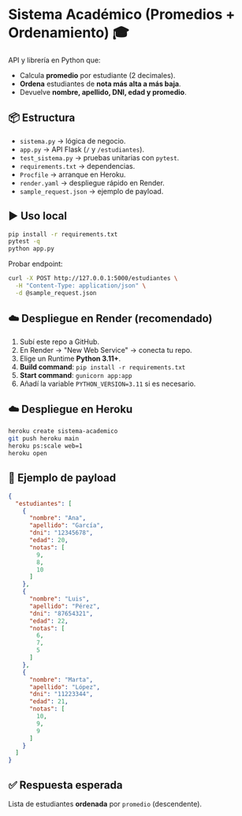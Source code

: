 # Sistema Académico (Promedios + Ordenamiento) 🎓

API y librería en Python que:
- Calcula **promedio** por estudiante (2 decimales).
- **Ordena** estudiantes de **nota más alta a más baja**.
- Devuelve **nombre, apellido, DNI, edad y promedio**.

## 📦 Estructura
- `sistema.py` → lógica de negocio.
- `app.py` → API Flask (`/` y `/estudiantes`).
- `test_sistema.py` → pruebas unitarias con `pytest`.
- `requirements.txt` → dependencias.
- `Procfile` → arranque en Heroku.
- `render.yaml` → despliegue rápido en Render.
- `sample_request.json` → ejemplo de payload.

## ▶️ Uso local
```bash
pip install -r requirements.txt
pytest -q
python app.py
```
Probar endpoint:
```bash
curl -X POST http://127.0.0.1:5000/estudiantes \
  -H "Content-Type: application/json" \
  -d @sample_request.json
```

## ☁️ Despliegue en Render (recomendado)
1. Subí este repo a GitHub.
2. En Render → "New Web Service" → conecta tu repo.
3. Elige un Runtime **Python 3.11+**.
4. **Build command**: `pip install -r requirements.txt`
5. **Start command**: `gunicorn app:app`
6. Añadí la variable `PYTHON_VERSION=3.11` si es necesario.

## ☁️ Despliegue en Heroku
```bash
heroku create sistema-academico
git push heroku main
heroku ps:scale web=1
heroku open
```

## 💉 Ejemplo de payload
```json
{
  "estudiantes": [
    {
      "nombre": "Ana",
      "apellido": "García",
      "dni": "12345678",
      "edad": 20,
      "notas": [
        9,
        8,
        10
      ]
    },
    {
      "nombre": "Luis",
      "apellido": "Pérez",
      "dni": "87654321",
      "edad": 22,
      "notas": [
        6,
        7,
        5
      ]
    },
    {
      "nombre": "Marta",
      "apellido": "López",
      "dni": "11223344",
      "edad": 21,
      "notas": [
        10,
        9,
        9
      ]
    }
  ]
}
```

## ✅ Respuesta esperada
Lista de estudiantes **ordenada** por `promedio` (descendente).
